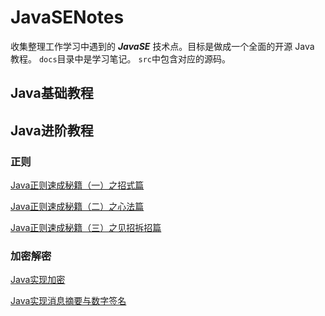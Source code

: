 # JavaSENotes
收集整理工作学习中遇到的 ***JavaSE*** 技术点。目标是做成一个全面的开源 Java 教程。 
`docs`目录中是学习笔记。
`src`中包含对应的源码。 



## Java基础教程



## Java进阶教程

### 正则

[Java正则速成秘籍（一）之招式篇](https://github.com/atlantis1024/JavaParty/blob/master/docs/%E7%BC%96%E7%A8%8B/javase/regex(%E6%AD%A3%E5%88%99)/Java%E6%AD%A3%E5%88%99%E9%80%9F%E6%88%90%E7%A7%98%E7%B1%8D%EF%BC%88%E4%B8%80%EF%BC%89%E4%B9%8B%E6%8B%9B%E5%BC%8F%E7%AF%87.md)

[Java正则速成秘籍（二）之心法篇](https://github.com/atlantis1024/JavaParty/blob/master/docs/%E7%BC%96%E7%A8%8B/javase/regex(%E6%AD%A3%E5%88%99)/Java%E6%AD%A3%E5%88%99%E9%80%9F%E6%88%90%E7%A7%98%E7%B1%8D%EF%BC%88%E4%BA%8C%EF%BC%89%E4%B9%8B%E5%BF%83%E6%B3%95%E7%AF%87%20.md)

[Java正则速成秘籍（三）之见招拆招篇](https://github.com/atlantis1024/JavaParty/blob/master/docs/%E7%BC%96%E7%A8%8B/javase/regex(%E6%AD%A3%E5%88%99)/Java%E6%AD%A3%E5%88%99%E9%80%9F%E6%88%90%E7%A7%98%E7%B1%8D%EF%BC%88%E4%B8%89%EF%BC%89%E4%B9%8B%E8%A7%81%E6%8B%9B%E6%8B%86%E6%8B%9B%E7%AF%87.md)



### 加密解密

[Java实现加密](https://github.com/atlantis1024/JavaSENotes/blob/master/docs/security(%E5%AE%89%E5%85%A8)/Java%E5%AE%9E%E7%8E%B0%E5%8A%A0%E5%AF%86.md)

[Java实现消息摘要与数字签名](https://github.com/atlantis1024/JavaSENotes/blob/master/docs/security(%E5%AE%89%E5%85%A8)/Java%E5%AE%9E%E7%8E%B0%E6%B6%88%E6%81%AF%E6%91%98%E8%A6%81%E4%B8%8E%E6%95%B0%E5%AD%97%E7%AD%BE%E5%90%8D.md)